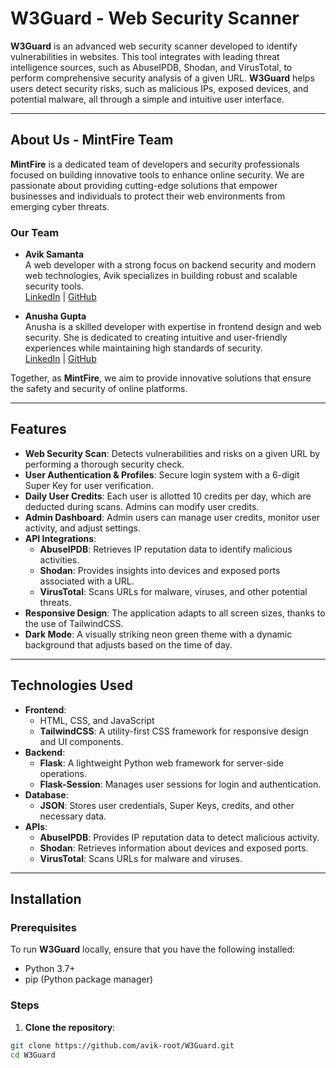 # W3Guard - Web Security Scanner


**W3Guard** is an advanced web security scanner developed to identify vulnerabilities in websites. This tool integrates with leading threat intelligence sources, such as AbuseIPDB, Shodan, and VirusTotal, to perform comprehensive security analysis of a given URL. **W3Guard** helps users detect security risks, such as malicious IPs, exposed devices, and potential malware, all through a simple and intuitive user interface.

---

## About Us - MintFire Team

**MintFire** is a dedicated team of developers and security professionals focused on building innovative tools to enhance online security. We are passionate about providing cutting-edge solutions that empower businesses and individuals to protect their web environments from emerging cyber threats.

### Our Team

- **Avik Samanta**  
  A web developer with a strong focus on backend security and modern web technologies, Avik specializes in building robust and scalable security tools.  
  [LinkedIn](https://www.linkedin.com/in/avik-samanta) | [GitHub](https://github.com/avik-root)

- **Anusha Gupta**  
  Anusha is a skilled developer with expertise in frontend design and web security. She is dedicated to creating intuitive and user-friendly experiences while maintaining high standards of security.  
  [LinkedIn]((https://www.linkedin.com/in/anusha-gupta-735826284/)) | [GitHub](https://github.com/anushagupta11)

Together, as **MintFire**, we aim to provide innovative solutions that ensure the safety and security of online platforms.

---

## Features

- **Web Security Scan**: Detects vulnerabilities and risks on a given URL by performing a thorough security check.
- **User Authentication & Profiles**: Secure login system with a 6-digit Super Key for user verification.
- **Daily User Credits**: Each user is allotted 10 credits per day, which are deducted during scans. Admins can modify user credits.
- **Admin Dashboard**: Admin users can manage user credits, monitor user activity, and adjust settings.
- **API Integrations**:
  - **AbuseIPDB**: Retrieves IP reputation data to identify malicious activities.
  - **Shodan**: Provides insights into devices and exposed ports associated with a URL.
  - **VirusTotal**: Scans URLs for malware, viruses, and other potential threats.
- **Responsive Design**: The application adapts to all screen sizes, thanks to the use of TailwindCSS.
- **Dark Mode**: A visually striking neon green theme with a dynamic background that adjusts based on the time of day.

---

## Technologies Used

- **Frontend**:
  - HTML, CSS, and JavaScript
  - **TailwindCSS**: A utility-first CSS framework for responsive design and UI components.
- **Backend**:
  - **Flask**: A lightweight Python web framework for server-side operations.
  - **Flask-Session**: Manages user sessions for login and authentication.
- **Database**:
  - **JSON**: Stores user credentials, Super Keys, credits, and other necessary data.
- **APIs**:
  - **AbuseIPDB**: Provides IP reputation data to detect malicious activity.
  - **Shodan**: Retrieves information about devices and exposed ports.
  - **VirusTotal**: Scans URLs for malware and viruses.

---

## Installation

### Prerequisites

To run **W3Guard** locally, ensure that you have the following installed:

- Python 3.7+
- pip (Python package manager)

### Steps

1. **Clone the repository**:

```bash
git clone https://github.com/avik-root/W3Guard.git
cd W3Guard
